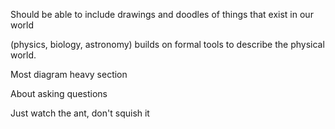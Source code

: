 Should be able to include drawings and doodles of things that exist in our world

(physics, biology, astronomy) builds on formal tools to describe the physical world.

Most diagram heavy section

About asking questions

Just watch the ant, don't squish it
